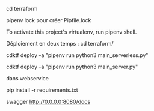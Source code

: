 cd terraform

pipenv lock 
pour créer Pipfile.lock

To activate this project's virtualenv, run pipenv shell.


Déploiement en deux temps :
cd terraform/

cdktf deploy -a "pipenv run python3 main_serverless.py"

cdktf deploy -a "pipenv run python3 main_server.py"

dans webservice

pip install -r requirements.txt

swagger
http://0.0.0.0:8080/docs